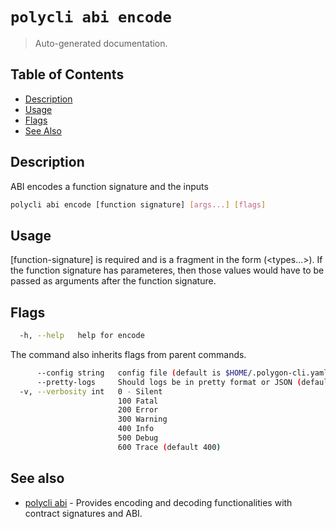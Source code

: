 # `polycli abi encode`

> Auto-generated documentation.

## Table of Contents

- [Description](#description)
- [Usage](#usage)
- [Flags](#flags)
- [See Also](#see-also)

## Description

ABI encodes a function signature and the inputs

```bash
polycli abi encode [function signature] [args...] [flags]
```

## Usage

[function-signature] is required and is a fragment in the form <function name>(<types...>). If the function signature has parameteres, then those values would have to be passed as arguments after the function signature.
## Flags

```bash
  -h, --help   help for encode
```

The command also inherits flags from parent commands.

```bash
      --config string   config file (default is $HOME/.polygon-cli.yaml)
      --pretty-logs     Should logs be in pretty format or JSON (default true)
  -v, --verbosity int   0 - Silent
                        100 Fatal
                        200 Error
                        300 Warning
                        400 Info
                        500 Debug
                        600 Trace (default 400)
```

## See also

- [polycli abi](polycli_abi.md) - Provides encoding and decoding functionalities with contract signatures and ABI.
